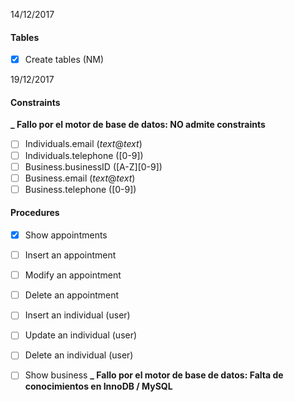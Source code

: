 14/12/2017
#### Tables
  - [x] Create tables (NM)
  
19/12/2017
#### Constraints
**_ Fallo por el motor de base de datos: NO admite constraints**
  - [ ] Individuals.email (_text_@_text_)
  - [ ] Individuals.telephone (\[0-9])
  - [ ] Business.businessID (\[A-Z]\[0-9])
  - [ ] Business.email (_text_@_text_)
  - [ ] Business.telephone (\[0-9])
#### Procedures
  - [x] Show appointments
 
  - [ ] Insert an appointment
  - [ ] Modify an appointment
  - [ ] Delete an appointment
  - [ ] Insert an individual (user)
  - [ ] Update an individual (user)
  - [ ] Delete an individual (user)
  - [ ] Show business
   **_ Fallo por el motor de base de datos: Falta de conocimientos en InnoDB / MySQL**
  
